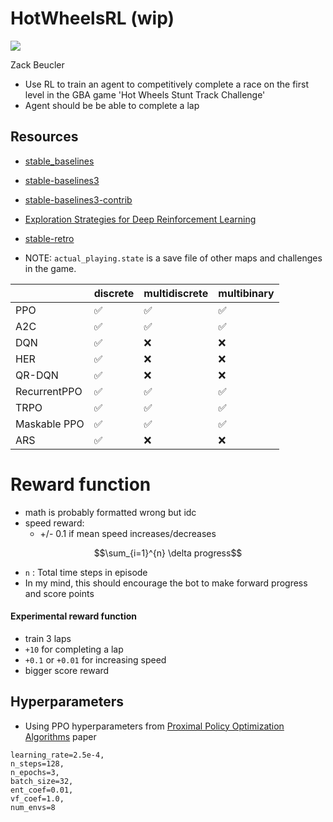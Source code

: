 # HotWheelsRL (wip)

<img src="misc/vec.gif" style="display: block; margin-left: auto; margin-right: auto;">

Zack Beucler

- Use RL to train an agent to competitively complete a race on the first level in the GBA game 'Hot Wheels Stunt Track Challenge'
- Agent should be be able to complete a lap

## Resources

- [stable_baselines](https://github.com/Stable-Baselines-Team/stable-baselines)
- [stable-baselines3](https://github.com/DLR-RM/stable-baselines3)
- [stable-baselines3-contrib](https://github.com/Stable-Baselines-Team/stable-baselines3-contrib)
- [Exploration Strategies for Deep Reinforcement Learning](https://github.com/pkumusic/E-DRL)
- [stable-retro](https://github.com/Farama-Foundation/stable-retro)

- NOTE: `actual_playing.state` is a save file of other maps and challenges in the game.

|              | discrete | multidiscrete | multibinary | 
| ------------ | -------- | ------------- | ----------- |
| PPO          | ✅       | ✅            | ✅          |
| A2C          | ✅       | ✅            | ✅          |
| DQN          | ✅       | ❌            | ❌          |
| HER          | ✅       | ❌            | ❌          |
| QR-DQN       | ✅       | ❌            | ❌          |
| RecurrentPPO | ✅       | ✅            | ✅          |
| TRPO         | ✅       | ✅            | ✅          |
| Maskable PPO | ✅       | ✅            | ✅          |
| ARS          | ✅       | ❌            | ❌          |

# Reward function
- math is probably formatted wrong but idc
- speed reward:
  - +/- 0.1 if mean speed increases/decreases

```math
\sum_{i=1}^{n} \delta progress
```

  - `n` : Total time steps in episode
  - In my mind, this should encourage the bot to make forward progress and score points

#### Experimental reward function
- train 3 laps
- `+10` for completing a lap
- `+0.1` or `+0.01` for increasing speed
- bigger score reward

## Hyperparameters
- Using PPO hyperparameters from [Proximal Policy Optimization Algorithms](https://arxiv.org/pdf/1707.06347.pdf) paper
```
learning_rate=2.5e-4,
n_steps=128,
n_epochs=3,
batch_size=32,
ent_coef=0.01,
vf_coef=1.0,
num_envs=8
```